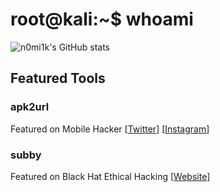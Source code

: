 # root@kali:~$ whoami
![n0mi1k's GitHub stats](https://github-readme-stats.vercel.app/api?username=n0mi1k&show_icons=true&theme=highcontrast&hide=prs&hide_rank=true)
## Featured Tools
### apk2url
Featured on Mobile Hacker [[Twitter](https://twitter.com/androidmalware2/status/1714582554555126067)] [[Instagram](https://www.instagram.com/mobile_hacker0/reel/Cyijqm9NDgF/)]

### subby
Featured on Black Hat Ethical Hacking [[Website](https://www.blackhatethicalhacking.com/tools/subby/)]

